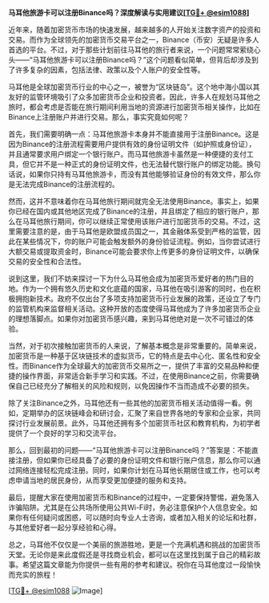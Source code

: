 **马耳他旅游卡可以注册Binance吗？深度解读与实用建议[[TG💪+ @esim1088](https://t.me/s/esim1088)]**

近年来，随着加密货币市场的快速发展，越来越多的人开始关注数字资产的投资和交易。而作为全球领先的加密货币交易平台之一，Binance（币安）无疑是许多人首选的平台。不过，对于那些计划前往马耳他的旅行者来说，一个问题常常萦绕心头——“马耳他旅游卡可以注册Binance吗？”这个问题看似简单，但背后却涉及到了许多复杂的因素，包括法律、政策以及个人账户的安全性等。

马耳他是全球加密货币行业的中心之一，被誉为“区块链岛”。这个地中海小国以其友好的监管环境吸引了众多加密货币企业和投资者。因此，许多人在规划马耳他之旅时，都会考虑是否能在旅行期间利用当地的资源进行加密货币相关操作，比如在Binance上注册账户并进行交易。那么，事实究竟如何呢？

首先，我们需要明确一点：马耳他旅游卡本身并不能直接用于注册Binance。这是因为Binance的注册流程需要用户提供有效的身份证明文件（如护照或身份证），并且通常要求用户绑定一个银行账户。而马耳他旅游卡虽然是一种便捷的支付工具，但它并不是一种正式的身份证明文件，也无法替代银行账户的绑定功能。换句话说，如果你只持有马耳他旅游卡，而没有其他能够验证身份的有效文件，那么你是无法完成Binance的注册流程的。

然而，这并不意味着你在马耳他旅行期间就完全无法使用Binance。事实上，如果你已经在国内或其他地区完成了Binance的注册，并且绑定了相应的银行账户，那么在马耳他旅行期间，你可以继续正常使用该账户进行加密货币的交易。不过，这里需要注意的是，由于马耳他是欧盟成员国之一，其金融体系受到严格的监管，因此在某些情况下，你的账户可能会触发额外的身份验证流程。例如，当你尝试进行大额交易或提取资金时，Binance可能会要求你上传更多的身份证明文件，以确保交易的安全性和合法性。

说到这里，我们不妨来探讨一下为什么马耳他会成为加密货币爱好者的热门目的地。作为一个拥有悠久历史和文化底蕴的国家，马耳他在吸引游客的同时，也在积极拥抱新技术。政府不仅出台了多项支持加密货币行业发展的政策，还设立了专门的监管机构来监督相关活动。这种开放的态度使得马耳他成为了许多加密货币企业的理想落脚点。如果你对加密货币感兴趣，来到马耳他绝对是一次不可错过的体验。

当然，对于初次接触加密货币的人来说，了解基本概念是非常重要的。简单来说，加密货币是一种基于区块链技术的虚拟货币，它的特点是去中心化、匿名性和安全性。而Binance作为全球最大的加密货币交易所之一，提供了丰富的交易品种和便捷的操作界面，非常适合新手学习和实践。不过，在使用Binance之前，你需要确保自己已经充分了解相关的风险和规则，以免因操作不当而造成不必要的损失。

除了关注Binance之外，马耳他还有一些其他的加密货币相关活动值得一看。例如，定期举办的区块链峰会和研讨会，汇聚了来自世界各地的专家和企业家，共同探讨行业发展前景。此外，马耳他还拥有多个加密货币社区和教育机构，为初学者提供了一个良好的学习和交流平台。

那么，回到最初的问题——“马耳他旅游卡可以注册Binance吗？”答案是：不能直接注册，但如果你已经具备了必要的身份证明文件和银行账户信息，那么你可以通过网络连接轻松完成注册。同时，如果你计划在马耳他长期居住或工作，也可以考虑申请当地的居民身份，从而享受更加便捷的服务和支持。

最后，提醒大家在使用加密货币和Binance的过程中，一定要保持警惕，避免落入诈骗陷阱。尤其是在公共场所使用公共Wi-Fi时，务必注意保护个人信息安全。如果你有任何疑问或困惑，可以随时向专业人士咨询，或者加入相关的论坛和社群，与其他爱好者一起分享经验和心得。

总之，马耳他不仅仅是一个美丽的旅游胜地，更是一个充满机遇和挑战的加密货币天堂。无论你是来此度假还是寻找商业机会，都可以在这里找到属于自己的精彩故事。希望这篇文章能为你提供一些有用的参考和建议。祝你在马耳他度过一段愉快而充实的旅程！

[[TG💪+ @esim1088](https://t.me/s/esim1088) ![Image](https://i.postimg.cc/4NQfJmqS/Snipaste-2025-05-13-00-14-12.png)]